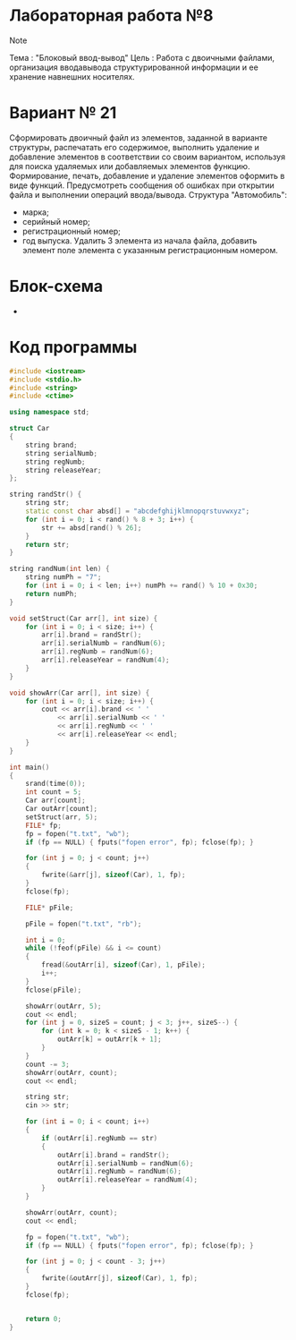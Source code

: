 # Лабораторная работа №8
>[!NOTE]
>Тема : "Блоковый ввод-вывод"
>Цель : Работа с двоичными файлами, организация вводавывода структурированной информации и ее хранение навнешних носителях.
# Вариант № 21
Сформировать двоичный файл из элементов, заданной в варианте структуры, распечатать его содержимое, выполнить
удаление и добавление элементов в соответствии со своим вариантом, используя для поиска удаляемых или добавляемых
элементов функцию. Формирование, печать, добавление и удаление элементов оформить в виде функций. Предусмотреть
сообщения об ошибках при открытии файла и выполнении операций ввода/вывода.
Структура "Автомобиль":
- марка;
- серийный номер;
- регистрационный номер;
- год выпуска.
Удалить 3 элемента из начала файла, добавить элемент
поле элемента с указанным регистрационным номером.
# Блок-схема
-
# Код программы
```cpp
#include <iostream>
#include <stdio.h>
#include <string>
#include <ctime>

using namespace std;

struct Car
{
    string brand;
    string serialNumb;
    string regNumb;
    string releaseYear;
};

string randStr() {
    string str;
    static const char absd[] = "abcdefghijklmnopqrstuvwxyz";
    for (int i = 0; i < rand() % 8 + 3; i++) {
        str += absd[rand() % 26];
    }
    return str;
}

string randNum(int len) {
    string numPh = "7";
    for (int i = 0; i < len; i++) numPh += rand() % 10 + 0x30;
    return numPh;
}

void setStruct(Car arr[], int size) {
    for (int i = 0; i < size; i++) {
        arr[i].brand = randStr();
        arr[i].serialNumb = randNum(6);
        arr[i].regNumb = randNum(6);
        arr[i].releaseYear = randNum(4);
    }
}

void showArr(Car arr[], int size) {
    for (int i = 0; i < size; i++) {
        cout << arr[i].brand << ' '
            << arr[i].serialNumb << ' '
            << arr[i].regNumb << ' '
            << arr[i].releaseYear << endl;
    }
}

int main()
{
    srand(time(0));
    int count = 5;
    Car arr[count];
    Car outArr[count];
    setStruct(arr, 5);
    FILE* fp;
    fp = fopen("t.txt", "wb");
    if (fp == NULL) { fputs("fopen error", fp); fclose(fp); }

    for (int j = 0; j < count; j++)
    {
        fwrite(&arr[j], sizeof(Car), 1, fp);
    }
    fclose(fp);

    FILE* pFile;

    pFile = fopen("t.txt", "rb");

    int i = 0;
    while (!feof(pFile) && i <= count)
    {
        fread(&outArr[i], sizeof(Car), 1, pFile);
        i++;
    }
    fclose(pFile);

    showArr(outArr, 5);
    cout << endl;
    for (int j = 0, sizeS = count; j < 3; j++, sizeS--) {
        for (int k = 0; k < sizeS - 1; k++) {
            outArr[k] = outArr[k + 1];
        }
    }
    count -= 3;
    showArr(outArr, count);
    cout << endl;

    string str;
    cin >> str;

    for (int i = 0; i < count; i++)
    {
        if (outArr[i].regNumb == str)
        {
            outArr[i].brand = randStr();
            outArr[i].serialNumb = randNum(6);
            outArr[i].regNumb = randNum(6);
            outArr[i].releaseYear = randNum(4);
        }
    }

    showArr(outArr, count);
    cout << endl;

    fp = fopen("t.txt", "wb");
    if (fp == NULL) { fputs("fopen error", fp); fclose(fp); }

    for (int j = 0; j < count - 3; j++)
    {
        fwrite(&outArr[j], sizeof(Car), 1, fp);
    }
    fclose(fp);


    return 0;
}
```
